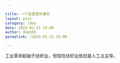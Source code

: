 ```yaml
---

title: 一个有意思的事实
layout: post
category: idea
date: 2023-01-21 23:06
author: dkphhh
permalink: /2023-01-21-23-06

---
```


工业革命起始于纺织业，但现在纺织业依旧是人工占主导。
